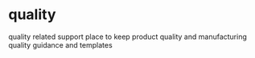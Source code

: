 # quality
quality related support
place to keep product quality and manufacturing quality guidance and templates
